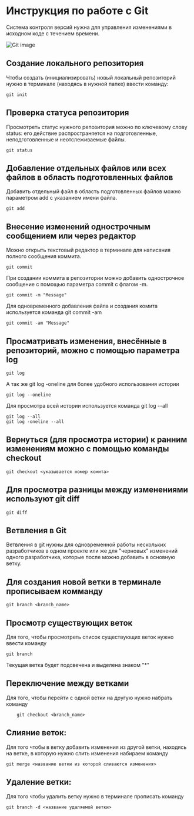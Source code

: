 # **Инструкция по работе с Git**

Система контроля версий нужна для управления изменениями в исходном коде с течением времени.

![Git image](git.jpg)
## Создание локального репозитория

Чтобы создать (инициализировать) новый локальный репозиторий нужно в терминале (находясь в нужной папке) ввести команду:

    git init

## Проверка статуса репозитория

Просмотреть статус нужного репозитория можно по ключевому слову status: его действие распространяется на подготовленные, неподготовленные и неотслеживаемые файлы.

    git status

##  Добавление отдельных файлов или всех файлов в область подготовленных файлов

Добавить отдельный файл в область подготовленных файлов можно параметром add с указанием имени файла.

    git add

## Внесение изменений однострочным сообщением или через редактор

 Можно открыть текстовый редактор в терминале для написания полного сообщения коммита.

    git commit

При создании коммита в репозитории можно добавить однострочное сообщение с помощью параметра commit с флагом -m.

    git commit -m "Message"

Для одновременного добавления файла и создания комита используется команда git commit -am

    git commit -am "Message"

## Просматривать изменения, внесённые в репозиторий, можно с помощью параметра log

    git log

А так же git log -oneline для более удобного использования истории

    git log --oneline

Для просмотра всей истории используется команда git log --all

    git log --all
    git log -oneline --all

## Вернуться (для просмотра истории) к  ранним изменениям можно c помощью команды checkout

    git checkout <указывается номер комита>

## Для просмотра разницы между изменениями используют git diff

    git diff

## Ветвления в Git

Ветвления в git нужны для одновременной работы нескольких разработчиков в одном проекте или же для "черновых" изменений одного разработчика, которые после можно добавить в основную ветку.

## Для создания  новой ветки в терминале прописываем комманду

    git branch <branch_name>

## Просмотр существующих веток

Для того, чтобы просмотреть список существующих веток нужно ввести команду

    git branch

Текущая ветка будет подсвечена и выделена знаком "*"

## Переключение между ветками

Для того, чтобы перейти с одной ветки на другую нужно набрать команду

        git checkout <branch_name>

## Слияние веток:

Для того чтобы в ветку добавить изменения из другой ветки, находясь на ветке, в которую нужно слить изменения набираем команду

    git merge <название ветки из которой сливаются изменения>


## Удаление ветки:

Для того чтобы удалить ветку нужно в терминале прописать команду

    git branch -d <название удаляемой ветки>
